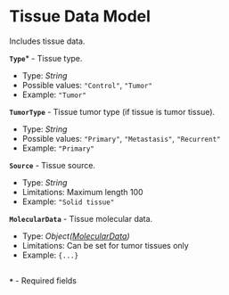 # Tissue Data Model
Includes tissue data.

**`Type`*** - Tissue type.
- Type: _String_
- Possible values: `"Control"`, `"Tumor"`
- Example: `"Tumor"`

**`TumorType`** - Tissue tumor type (if tissue is tumor tissue).
- Type: _String_
- Possible values: `"Primary"`, `"Metastasis"`, `"Recurrent"`
- Example: `"Primary"`

**`Source`** - Tissue source.
- Type: _String_
- Limitations: Maximum length 100
- Example: `"Solid tissue"`

**`MolecularData`** - Tissue molecular data.
- Type: _Object([MolecularData](https://github.com/dkfz-unite/unite-specimens-feed/blob/main/Docs/api-specimens-models-molecular.md))_
- Limitations: Can be set for tumor tissues only 
- Example: `{...}`

##
**`*`** - Required fields
